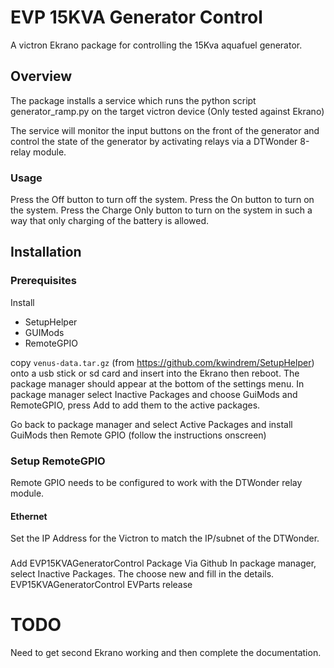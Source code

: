 # EVP 15KVA Generator Control
A victron Ekrano package for controlling the 15Kva aquafuel generator.

## Overview

The package installs a service which runs the python script generator_ramp.py on the target victron device (Only tested against Ekrano)

The service will monitor the input buttons on the front of the generator and control the state of the generator by activating relays via a DTWonder 8-relay module.

### Usage

Press the Off button to turn off the system.
Press the On button to turn on the system.
Press the Charge Only button to turn on the system in such a way that only charging of the battery is allowed.

## Installation

### Prerequisites

Install 
- SetupHelper 
- GUIMods
- RemoteGPIO

copy `venus-data.tar.gz` (from https://github.com/kwindrem/SetupHelper) onto a usb stick or sd card and insert into the Ekrano then reboot.
The package manager should appear at the bottom of the settings menu.
In package manager select Inactive Packages and choose GuiMods and RemoteGPIO, press Add to add them to the active packages.

Go back to package manager and select Active Packages and install GuiMods then Remote GPIO (follow the instructions onscreen)

### Setup RemoteGPIO
Remote GPIO needs to be configured to work with the DTWonder relay module.
#### Ethernet
Set the IP Address for the Victron to match the IP/subnet of the DTWonder.

###
Add EVP15KVAGeneratorControl Package Via Github
In package manager, select Inactive Packages. The choose new and fill in the details.
EVP15KVAGeneratorControl
EVParts
release


# TODO 
Need to get second Ekrano working and then complete the documentation.
